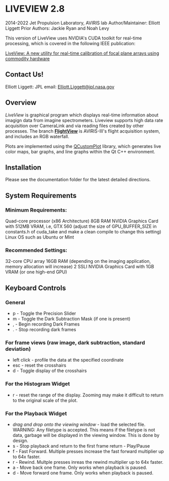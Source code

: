 # LIVEVIEW 2.8
2014-2022 Jet Propulsion Laboratory, AVIRIS lab
Author/Maintainer: Elliott Liggett
Prior Authors: Jackie Ryan and Noah Levy

This version of LiveView uses NVIDIA's CUDA toolkit for real-time processing, which is covered in the following IEEE publication: 

[LiveView: A new utility for real-time calibration of focal plane arrays using commodity hardware](https://ieeexplore.ieee.org/abstract/document/7500690)

## Contact Us!

Elliott Liggett:
JPL email: [Elliott.Liggett@jpl.nasa.gov](mailto:Elliott.Liggett@jpl.nasa.gov)

## Overview
*LiveView* is graphical program which displays real-time information about imagign data from imagine spectrometers. Liveview supports high data rate acquisition over CameraLink and via reading files created by other processes. The branch [**FlightView**](https://github.com/nasa-jpl/LiveViewLegacy/tree/flightview) is AVIRIS-III's flight acquisition system, and includes an RGB waterfall. 

Plots are implemented using the [QCustomPlot](http://www.qcustomplot.com) library, which generates live color maps, bar graphs, and line graphs within the Qt C++ environment.

## Installation

Please see the documentation folder for the latest detailed directions.

## System Requirements
### Minimum Requirements:
Quad-core processor (x86 Architecture)
8GB RAM
NVIDIA Graphics Card with 512MB VRAM, i.e, GTX 560 (adjust the size of GPU_BUFFER_SIZE in constants.h of cuda_take and make a clean compile to change this setting)
Linux OS such as Ubuntu or Mint

### Recommended Settings:
32-core CPU array
16GB RAM (depending on the imaging application, memory allocation will increase)
2 SSLI NVIDIA Graphics Card with 1GB VRAM (or one high-end GPU)

## Keyboard Controls
### General
* p - Toggle the Precision Slider
* m - Toggle the Dark Subtraction Mask (if one is present)
* , - Begin recording Dark Frames
* . - Stop recording dark frames

### For frame views (raw image, dark subtraction, standard deviation)
* left click - profile the data at the specified coordinate
* esc - reset the crosshairs
* d - Toggle display of the crosshairs

### For the Histogram Widget
* r - reset the range of the display. Zooming may make it difficult to return to the original scale of the plot.

### For the Playback Widget
* *drag and drop onto the viewing window* - load the selected file. WARNING: Any filetype is accepted. This means if the filetype is not data, garbage will be displayed in the viewing window. This is done by design.
* s - Stop playback and return to the first frame
return - Play/Pause
* f - Fast Forward. Multiple presses increase the fast forward multiplier up to 64x faster.
* r - Rewind. Multple presses inreas the rewind multiplier up to 64x faster.
* a - Move back one frame. Only works when playback is paused.
* d - Move forward one frame. Only works when playback is paused.


